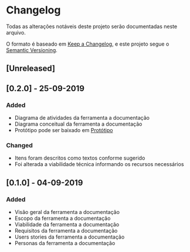 # Changelog
Todas as alterações notáveis deste projeto serão documentadas neste arquivo.

O formato é baseado em [Keep a Changelog](https://keepachangelog.com/en/1.0.0/),
e este projeto segue o [Semantic Versioning](https://semver.org/spec/v2.0.0.html).

## [Unreleased]

## [0.2.0] - 25-09-2019
### Added
- Diagrama de atividades da ferramenta a documentação
- Diagrama conceitual da ferramenta a documentação
- Protótipo pode ser baixado em [Protótipo](https://github.com/FADERGS-2019/documentacao/blob/master/mockups/wireframes.pdf)

### Changed
- Itens foram descritos como textos conforme sugerido
- Foi alterada a viabilidade técnica informando os recursos necessários

## [0.1.0] - 04-09-2019
### Added
- Visão geral da ferramenta a documentação
- Escopo da ferramenta a documentação
- Viabilidade da ferramenta a documentação
- Requisitos da ferramenta a documentação
- Users stories da ferramenta a documentação
- Personas da ferramenta a documentação
